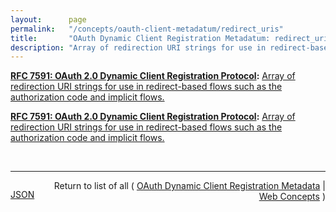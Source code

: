 ```yaml
---
layout:      page
permalink:   "/concepts/oauth-client-metadatum/redirect_uris"
title:       "OAuth Dynamic Client Registration Metadatum: redirect_uris"
description: "Array of redirection URI strings for use in redirect-based flows such as the authorization code and implicit flows."
---
```


**[RFC 7591: OAuth 2.0 Dynamic Client Registration Protocol](/specs/IETF/RFC/7591 "This specification defines mechanisms for dynamically registering OAuth 2.0 clients with authorization servers. Registration requests send a set of desired client metadata values to the authorization server. The resulting registration responses return a client identifier to use at the authorization server and the client metadata values registered for the client. The client can then use this registration information to communicate with the authorization server using the OAuth 2.0 protocol. This specification also defines a set of common client metadata fields and values for clients to use during registration."):** [Array of redirection URI strings for use in redirect-based flows such as the authorization code and implicit flows.](http://tools.ietf.org/html/rfc7591#section-2 "Read documentation for OAuth Dynamic Client Registration Metadatum &#34;redirect_uris&#34;")

**[RFC 7591: OAuth 2.0 Dynamic Client Registration Protocol](/specs/IETF/RFC/7591 "This specification defines mechanisms for dynamically registering OAuth 2.0 clients with authorization servers. Registration requests send a set of desired client metadata values to the authorization server. The resulting registration responses return a client identifier to use at the authorization server and the client metadata values registered for the client. The client can then use this registration information to communicate with the authorization server using the OAuth 2.0 protocol. This specification also defines a set of common client metadata fields and values for clients to use during registration."):** [Array of redirection URI strings for use in redirect-based flows such as the authorization code and implicit flows.](http://tools.ietf.org/html/rfc7591#section-2 "Read documentation for OAuth Dynamic Client Registration Metadatum &#34;redirect_uris&#34;")

<br/>
<hr/>

<p style="float : left"><a href="./redirect_uris.json" title="JSON representing this particular Web Concept value">JSON</a></p>
<p style="text-align: right">Return to list of all ( <a href="../oauth-client-metadata">OAuth Dynamic Client Registration Metadata</a> | <a href="../">Web Concepts</a> )</p>
